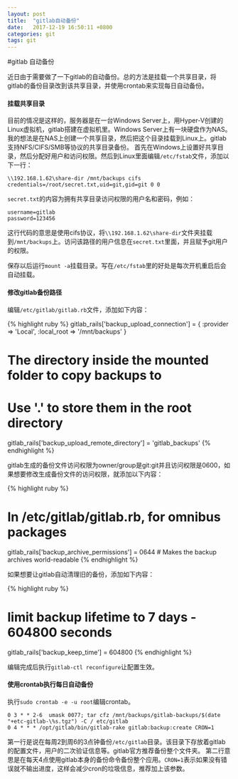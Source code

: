 ```yaml
---
layout: post
title:  "gitlab自动备份"
date:   2017-12-19 16:50:11 +0800
categories: git
tags: git
---
```


#gitlab 自动备份

近日由于需要做了一下gitlab的自动备份。总的方法是挂载一个共享目录，将gitlab的备份目录改到该共享目录，并使用crontab来实现每日自动备份。

#### 挂载共享目录

目前的情况是这样的，服务器是在一台Windows Server上，用Hyper-V创建的Linux虚拟机，gitlab搭建在虚拟机里。Windows Server上有一块硬盘作为NAS。我的想法是在NAS上创建一个共享目录，然后把这个目录挂载到Linux上。gitlab支持NFS/CIFS/SMB等协议的共享目录备份。
首先在Windows上设置好共享目录，然后分配好用户和访问权限。然后到Linux里面编辑`/etc/fstab`文件，添加以下一行：
    
    \\192.168.1.62\share-dir /mnt/backups cifs credentials=/root/secret.txt,uid=git,gid=git 0 0
    
`secret.txt`的内容为拥有共享目录访问权限的用户名和密码，例如：

    username=gitlab
    password=123456
    
这行代码的意思是使用cifs协议，将`\\192.168.1.62\share-dir`文件夹挂载到`/mnt/backups`上。访问该路径的用户信息在`secret.txt`里面，并且赋予git用户的权限。

保存以后运行`mount -a`挂载目录。写在`/etc/fstab`里的好处是每次开机重启后会自动挂载。

#### 修改gitlab备份路径

编辑`/etc/gitlab/gitlab.rb`文件，添加如下内容：

{% highlight ruby %}
gitlab_rails['backup_upload_connection'] = {
  :provider => 'Local',
  :local_root => '/mnt/backups'
}

# The directory inside the mounted folder to copy backups to
# Use '.' to store them in the root directory
gitlab_rails['backup_upload_remote_directory'] = 'gitlab_backups'
{% endhighlight %}

gitlab生成的备份文件访问权限为owner/group是git:git并且访问权限是0600，如果想要修改生成备份文件的访问权限，就添加以下内容：

{% highlight ruby %}
# In /etc/gitlab/gitlab.rb, for omnibus packages
gitlab_rails['backup_archive_permissions'] = 0644 # Makes the backup archives world-readable
{% endhighlight %}

如果想要让gitlab自动清理旧的备份，添加如下内容：

{% highlight ruby %}
# limit backup lifetime to 7 days - 604800 seconds
gitlab_rails['backup_keep_time'] = 604800
{% endhighlight %}

编辑完成后执行`gitlab-ctl reconfigure`让配置生效。

#### 使用crontab执行每日自动备份

执行`sudo crontab -e -u root`编辑crontab。

    0 3 * * 2-6  umask 0077; tar cfz /mnt/backups/gitlab-backups/$(date "+etc-gitlab-\%s.tgz") -C / etc/gitlab
    0 4 * * * /opt/gitlab/bin/gitlab-rake gitlab:backup:create CRON=1

第一行是说在每周2到周6的3点钟备份`/etc/gitlab`目录。该目录下存放着gitlab的配置文件，用户的二次验证信息等。gitlab官方推荐备份整个文件夹。
第二行意思是在每天4点使用gitlab本身的备份命令备份整个应用。`CRON=1`表示如果没有错误就不输出进度，这样会减少cron的垃圾信息，推荐加上该参数。


